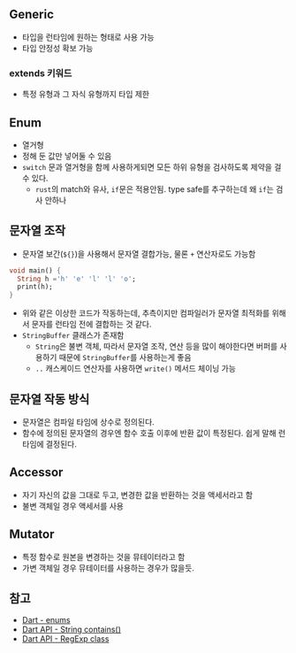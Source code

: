 ## Generic

- 타입을 런타임에 원하는 형태로 사용 가능
- 타입 안정성 확보 가능

### extends 키워드

- 특정 유형과 그 자식 유형까지 타입 제한

## Enum

- 열거형
- 정해 둔 값만 넣어둘 수 있음
- `switch` 문과 열거형을 함께 사용하게되면 모든 하위 유형을 검사하도록 제약을 걸 수 있다.
  - `rust`의 match와 유사, `if`문은 적용안됨. type safe를 추구하는데 왜 `if`는 검사 안하나

## 문자열 조작

- 문자열 보간(`${}`)을 사용해서 문자열 결합가능, 물론 `+` 연산자로도 가능함

```dart
void main() {
  String h ='h' 'e' 'l' 'l' 'o';
  print(h);
}
```

- 위와 같은 이상한 코드가 작동하는데, 추측이지만 컴파일러가 문자열 최적화를 위해서 문자를 런타임 전에 결합하는 것 같다.
- `StringBuffer` 클래스가 존재함
  - `String`은 불변 객체, 따라서 문자열 조작, 연산 등을 많이 해야한다면 버퍼를 사용하기 때문에 `StringBuffer`를 사용하는게 좋음
  - `..` 캐스케이드 연산자를 사용하면 `write()` 메서드 체이닝 가능

## 문자열 작동 방식

- 문자열은 컴파일 타임에 상수로 정의된다.
- 함수에 정의된 문자열의 경우엔 함수 호출 이후에 반환 값이 특정된다. 쉽게 말해 런타임에 결정된다.

## Accessor

- 자기 자신의 값을 그대로 두고, 변경한 값을 반환하는 것을 액세서라고 함
- 불변 객체일 경우 액세서를 사용

## Mutator

- 특정 함수로 원본을 변경하는 것을 뮤테이터라고 함
- 가변 객체일 경우 뮤테이터를 사용하는 경우가 많을듯.

## 참고

- [Dart - enums](https://dart.dev/language/enums)
- [Dart API - String contains()](https://api.flutter.dev/flutter/dart-core/String/contains.html)
- [Dart API - RegExp class](https://api.flutter.dev/flutter/dart-core/RegExp-class.html)
